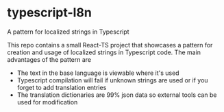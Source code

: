 # typescript-l8n
A pattern for localized strings in Typescript

This repo contains a small React-TS project that showcases a pattern for creation and usage of localized strings in Typescript code.
The main advantages of the pattern are

* The text in the base language is viewable where it's used
* Typescript compilation will fail if unknown strings are used or if you forget to add translation entries
* The translation dictionaries are 99% json data so external tools can be used for modification
